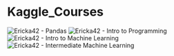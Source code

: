 # Kaggle_Courses
![Ericka42 - Pandas](https://github.com/MeikoFudo/Kaggle_Courses/assets/80260272/5da7e82f-1774-4d8c-986b-71d2881913b9)
![Ericka42 - Intro to Programming](https://github.com/MeikoFudo/Kaggle_Courses/assets/80260272/a9c3ca26-5576-4fcd-bf48-dd66d568c533)
![Ericka42 - Intro to Machine Learning](https://github.com/MeikoFudo/Kaggle_Courses/assets/80260272/b5e95e1a-1351-4213-9386-ca3a2a3760c0)
![Ericka42 - Intermediate Machine Learning](https://github.com/MeikoFudo/Kaggle_Courses/assets/80260272/77e0d42e-1526-451c-a3ca-e30e8059fd60)
